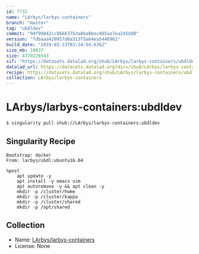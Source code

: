 ```yaml
---
id: 7732
name: "LArbys/larbys-containers"
branch: "master"
tag: "ubdldev"
commit: "94f99842cc966637b3a8ba8bec085aa7ea245dd8"
version: "fdbaaa429957d0a313f5a64ea5446961"
build_date: "2019-03-13T03:34:54.636Z"
size_mb: 10837
size: 4729229343
sif: "https://datasets.datalad.org/shub/LArbys/larbys-containers/ubdldev/2019-03-13-94f99842-fdbaaa42/fdbaaa429957d0a313f5a64ea5446961.simg"
datalad_url: https://datasets.datalad.org?dir=/shub/LArbys/larbys-containers/ubdldev/2019-03-13-94f99842-fdbaaa42/
recipe: https://datasets.datalad.org/shub/LArbys/larbys-containers/ubdldev/2019-03-13-94f99842-fdbaaa42/Singularity
collection: LArbys/larbys-containers
---
```


# LArbys/larbys-containers:ubdldev

```bash
$ singularity pull shub://LArbys/larbys-containers:ubdldev
```

## Singularity Recipe

```singularity
Bootstrap: docker
From: larbys/ubdl:ubuntu16.04

%post
	apt update -y
	apt install -y emacs vim
	apt autoremove -y && apt clean -y
	mkdir -p /cluster/home
	mkdir -p /cluster/kappa
	mkdir -p /cluster/shared
	mkdir -p /opt/shared
```

## Collection

 - Name: [LArbys/larbys-containers](https://github.com/LArbys/larbys-containers)
 - License: None

